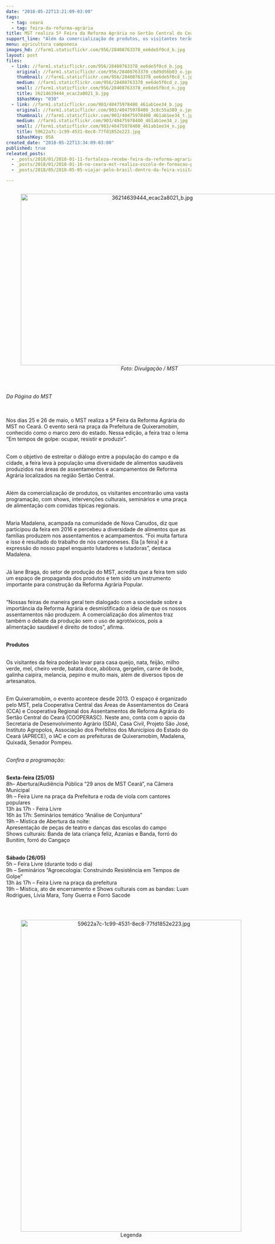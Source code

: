 ```yaml
---
date: "2018-05-22T13:21:09-03:00"
tags:
  - tag: ceará
  - tag: feira-da-reforma-agrária
title: MST realiza 5º Feira da Reforma Agrária no Sertão Central do Ceará
support_line: "Além da comercialização de produtos, os visitantes terão acesso a uma programação, com shows, intervenções culturais e seminários"
menu: agricultura camponesa
images_hd: //farm1.staticflickr.com/956/28408763378_ee6de5f0cd_b.jpg
layout: post
files:
  - link: //farm1.staticflickr.com/956/28408763378_ee6de5f0cd_b.jpg
    original: //farm1.staticflickr.com/956/28408763378_c6d9d56b03_o.jpg
    thumbnail: //farm1.staticflickr.com/956/28408763378_ee6de5f0cd_t.jpg
    medium: //farm1.staticflickr.com/956/28408763378_ee6de5f0cd_z.jpg
    small: //farm1.staticflickr.com/956/28408763378_ee6de5f0cd_n.jpg
    title: 36214639444_ecac2a8021_b.jpg
    $$hashKey: "030"
  - link: //farm1.staticflickr.com/903/40475978400_461ab1ee34_b.jpg
    original: //farm1.staticflickr.com/903/40475978400_3c8c55a389_o.jpg
    thumbnail: //farm1.staticflickr.com/903/40475978400_461ab1ee34_t.jpg
    medium: //farm1.staticflickr.com/903/40475978400_461ab1ee34_z.jpg
    small: //farm1.staticflickr.com/903/40475978400_461ab1ee34_n.jpg
    title: 59622a7c-1c99-4531-8ec8-77fd1852e223.jpg
    $$hashKey: 05A
created_date: "2018-05-22T13:34:09-03:00"
published: true
releated_posts:
  - _posts/2018/01/2018-01-11-fortaleza-recebe-feira-da-reforma-agraria-no-proximo-sabado.md
  - _posts/2018/01/2018-01-16-no-ceara-mst-realiza-escola-de-formacao-para-juventud.md
  - _posts/2018/05/2018-05-05-viajar-pelo-brasil-dentro-da-feira-visitantes-celebram-a-fartura-da-feira-em-sao-paulo.md

---
```

<div style="text-align:center">
<figure class="image" style="display:inline-block"><img alt="36214639444_ecac2a8021_b.jpg" height="467" src="//farm1.staticflickr.com/956/28408763378_ee6de5f0cd_b.jpg" width="700" />
<figcaption><em>Foto: Divulga&ccedil;&atilde;o / MST</em></figcaption>
</figure>
</div>

<p>&nbsp;</p>

<p><em>Da P&aacute;gina do MST</em></p>

<p><br />
<br />
Nos dias 25 e 26 de maio, o MST realiza a 5&ordf; Feira da Reforma Agr&aacute;ria do MST no Cear&aacute;. O evento ser&aacute; na pra&ccedil;a da Prefeitura de Quixeramobim, conhecido como o marco zero do estado. Nessa edi&ccedil;&atilde;o, a feira traz o lema &ldquo;Em tempos de golpe: ocupar, resistir e produzir&rdquo;.</p>

<p><br />
Com o objetivo de estreitar o di&aacute;logo entre a popula&ccedil;&atilde;o do campo e da cidade, a feira leva &agrave; popula&ccedil;&atilde;o uma diversidade de alimentos saud&aacute;veis produzidos nas &aacute;reas de assentamentos e acampamentos de Reforma Agr&aacute;ria localizados na regi&atilde;o Sert&atilde;o Central.&nbsp;</p>

<p><br />
Al&eacute;m da comercializa&ccedil;&atilde;o de produtos, os visitantes encontrar&atilde;o uma vasta programa&ccedil;&atilde;o, com shows, interven&ccedil;&otilde;es culturais, semin&aacute;rios e uma pra&ccedil;a de alimenta&ccedil;&atilde;o com comidas t&iacute;picas regionais.</p>

<p><br />
Maria Madalena, acampada na comunidade de Nova Canudos, diz que participou da feira em 2016 e percebeu a diversidade de alimentos que as fam&iacute;lias produzem nos assentamentos e acampamentos. &ldquo;Foi muita fartura e isso &eacute; resultado do trabalho de n&oacute;s camponeses. Ela [a feira] &eacute; a express&atilde;o do nosso papel enquanto lutadores e lutadoras&rdquo;, destaca Madalena.&nbsp;</p>

<p><br />
J&aacute; Iane Braga, do setor de produ&ccedil;&atilde;o do MST, acredita que a feira tem sido um espa&ccedil;o de propaganda dos produtos e tem sido um instrumento importante para constru&ccedil;&atilde;o da Reforma Agr&aacute;ria Popular.&nbsp;</p>

<p><br />
&ldquo;Nossas feiras de maneira geral tem dialogado com a sociedade sobre a import&acirc;ncia da Reforma Agr&aacute;ria e desmistificado a ideia de que os nossos assentamentos n&atilde;o produzem. A comercializa&ccedil;&atilde;o dos alimentos traz tamb&eacute;m o debate da produ&ccedil;&atilde;o sem o uso de agrot&oacute;xicos, pois a alimenta&ccedil;&atilde;o saud&aacute;vel &eacute; direito de todos&rdquo;, afirma.</p>

<p><br />
<strong>Produtos</strong></p>

<p><br />
Os visitantes da feira poder&atilde;o levar para casa queijo, nata, feij&atilde;o, milho verde, mel, cheiro verde, batata doce, ab&oacute;bora, gergelim, carne de bode, galinha caipira, melancia, pepino e muito mais, al&eacute;m de diversos tipos de artesanatos.&nbsp;</p>

<p><br />
Em Quixeramobim, o evento acontece desde 2013. O espa&ccedil;o &eacute; organizado pelo MST, pela Cooperativa Central das &Aacute;reas de Assentamentos do Cear&aacute; (CCA) e Cooperativa Regional dos Assentamentos de Reforma Agr&aacute;ria do Sert&atilde;o Central do Cear&aacute; (COOPERASC). Neste ano, conta com o apoio da Secretaria de Desenvolvimento Agr&aacute;rio (SDA), Casa Civil, Projeto S&atilde;o Jos&eacute;, Instituto Agropolos, Associa&ccedil;&atilde;o dos Prefeitos dos Munic&iacute;pios do Estado do Cear&aacute; (APRECE), o IAC e com as prefeituras de Quixeramobim, Madalena, Quixad&aacute;, Senador Pompeu.</p>

<p><br />
<em>Confira a programa&ccedil;&atilde;o:</em></p>

<p><br />
<strong>Sexta-feira (25/05)</strong><br />
8h&ndash; Abertura/Audi&ecirc;ncia P&uacute;blica &ldquo;29 anos de MST Cear&aacute;&rdquo;, na C&acirc;mera Municipal<br />
9h &ndash; Feira Livre na pra&ccedil;a da Prefeitura e roda de viola com cantores populares<br />
13h &agrave;s 17h - Feira Livre<br />
16h &agrave;s 17h: Semin&aacute;rios tem&aacute;tico &ldquo;An&aacute;lise de Conjuntura&rdquo;<br />
19h &ndash; M&iacute;stica de Abertura da noite:<br />
Apresenta&ccedil;&atilde;o de pe&ccedil;as de teatro e dan&ccedil;as das escolas do campo&nbsp;<br />
Shows culturais: Banda de lata crian&ccedil;a feliz, Azanias e Banda, forr&oacute; do Bunitim, forr&oacute; do Canga&ccedil;o</p>

<p><br />
<strong>S&aacute;bado (26/05)</strong><br />
5h &ndash; Feira Livre (durante todo o dia)<br />
9h &ndash; Semin&aacute;rios &ldquo;Agroecologia: Construindo Resist&ecirc;ncia em Tempos de Golpe&rdquo;<br />
13h &agrave;s 17h &ndash; Feira Livre na pra&ccedil;a da prefeitura<br />
19h &ndash; M&iacute;stica, ato de encerramento e Shows culturais com as bandas: Luan Rodrigues, L&iacute;via Mara, Tony Guerra e Forr&oacute; Sacode</p>

<p>&nbsp;</p>

<div style="text-align:center">
<figure class="image" style="display:inline-block"><img alt="59622a7c-1c99-4531-8ec8-77fd1852e223.jpg" height="849" src="//farm1.staticflickr.com/903/40475978400_461ab1ee34_b.jpg" width="600" />
<figcaption>Legenda</figcaption>
</figure>
</div>
